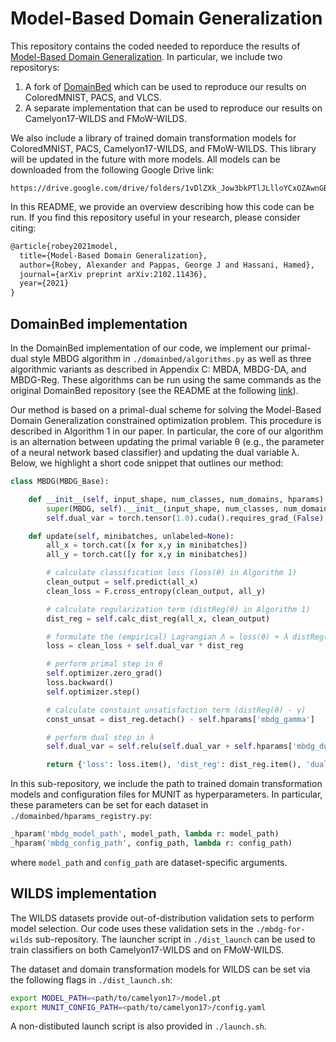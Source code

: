 # Model-Based Domain Generalization

This repository contains the coded needed to reporduce the results of [Model-Based Domain Generalization](https://arxiv.org/abs/2102.11436).  In particular, we include two repositorys:

1. A fork of [DomainBed](https://github.com/facebookresearch/DomainBed) which can be used to reproduce our results on ColoredMNIST, PACS, and VLCS.
2. A separate implementation that can be used to reproduce our results on Camelyon17-WILDS and FMoW-WILDS.

We also include a library of trained domain transformation models for ColoredMNIST, PACS, Camelyon17-WILDS, and FMoW-WILDS.  This library will be updated in the future with more models.  All models can be downloaded from the following Google Drive link:

```
https://drive.google.com/drive/folders/1vDlZXk_Jow3bkPTlJLlloYCxOZAwnGBv
```

In this README, we provide an overview describing how this code can be run.  If you find this repository useful in your research, please consider citing:


```latex
@article{robey2021model,
  title={Model-Based Domain Generalization},
  author={Robey, Alexander and Pappas, George J and Hassani, Hamed},
  journal={arXiv preprint arXiv:2102.11436},
  year={2021}
}
```

## DomainBed implementation

In the DomainBed implementation of our code, we implement our primal-dual style MBDG algorithm in `./domainbed/algorithms.py` as well as three algorithmic variants as described in Appendix C: MBDA, MBDG-DA, and MBDG-Reg.  These algorithms can be run using the same commands as the original DomainBed repository (see the README at the following [link](https://github.com/facebookresearch/DomainBed/blob/master/README.md)).

Our method is based on a primal-dual scheme for solving the Model-Based Domain Generalization constrained optimization problem.  This procedure is described in Algorithm 1 in our paper.  In particular, the core of our algorithm is an alternation between updating the primal variable θ (e.g., the parameter of a neural network based classifier) and updating the dual variable λ.  Below, we highlight a short code snippet that outlines our method:

```python
class MBDG(MBDG_Base):

    def __init__(self, input_shape, num_classes, num_domains, hparams):
        super(MBDG, self).__init__(input_shape, num_classes, num_domains, hparams)
        self.dual_var = torch.tensor(1.0).cuda().requires_grad_(False)

    def update(self, minibatches, unlabeled=None):
        all_x = torch.cat([x for x,y in minibatches])
        all_y = torch.cat([y for x,y in minibatches])

        # calculate classification loss (loss(θ) in Algorithm 1)
        clean_output = self.predict(all_x)
        clean_loss = F.cross_entropy(clean_output, all_y)

        # calculate regularization term (distReg(θ) in Algorithm 1)
        dist_reg = self.calc_dist_reg(all_x, clean_output)

        # formulate the (empirical) Lagrangian Λ = loss(θ) + λ distReg(θ)
        loss = clean_loss + self.dual_var * dist_reg

        # perform primal step in θ
        self.optimizer.zero_grad()
        loss.backward()
        self.optimizer.step()

        # calculate constaint unsatisfaction term (distReg(θ) - γ)
        const_unsat = dist_reg.detach() - self.hparams['mbdg_gamma']

        # perform dual step in λ
        self.dual_var = self.relu(self.dual_var + self.hparams['mbdg_dual_step_size'] * const_unsat)

        return {'loss': loss.item(), 'dist_reg': dist_reg.item(), 'dual_var': self.dual_var.item()}

```

In this sub-repository, we include the path to trained domain transformation models and configuration files for MUNIT as hyperparameters.  In particular, these parameters can be set for each dataset in `./domainbed/hparams_registry.py`:

```python
_hparam('mbdg_model_path', model_path, lambda r: model_path)
_hparam('mbdg_config_path', config_path, lambda r: config_path)
```

where `model_path` and `config_path` are dataset-specific arguments.  

## WILDS implementation

The WILDS datasets provide out-of-distribution validation sets to perform model selection.  Our code uses these validation sets in the `./mbdg-for-wilds` sub-repository.  The launcher script in `./dist_launch` can be used to train classifiers on both Camelyon17-WILDS and on FMoW-WILDS.

The dataset and domain transformation models for WILDS can be set via the following flags in `./dist_launch.sh`:

```bash
export MODEL_PATH=<path/to/camelyon17>/model.pt
export MUNIT_CONFIG_PATH=<path/to/camelyon17>/config.yaml
```

A non-distibuted launch script is also provided in `./launch.sh`.  